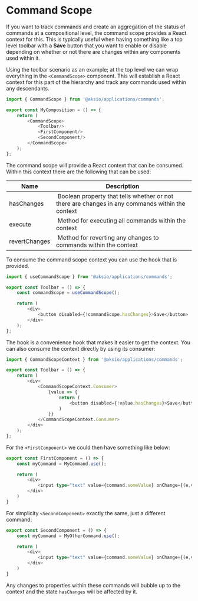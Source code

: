 # Command Scope

If you want to track commands and create an aggregation of the status of commands at a compositional
level, the command scope provides a React context for this.
This is typically useful when having something like a top level toolbar with a **Save** button that
you want to enable or disable depending on whether or not there are changes within any components
used within it.

Using the toolbar scenario as an example; at the top level we can wrap everything in the `<CommandScope>`
component. This will establish a React context for this part of the hierarchy and track any commands
used within any descendants.

```typescript
import { CommandScope } from '@aksio/applications/commands';

export const MyComposition = () => {
    return (
        <CommandScope>
            <Toolbar/>
            <FirstComponent/>
            <SecondComponent/>
        </CommandScope>
    );
};
```

The command scope will provide a React context that can be consumed.
Within this context there are the following that can be used:

| Name | Description |
| ---- | ----------- |
| hasChanges | Boolean property that tells whether or not there are changes in any commands within the context |
| execute | Method for executing all commands within the context |
| revertChanges | Method for reverting any changes to commands within the context |

To consume the command scope context you can use the hook that is provided.

```typescript
import { useCommandScope } from '@aksio/applications/commands';

export const Toolbar = () => {
    const commandScope = useCommandScope();

    return (
        <div>
            <button disabled={!commandScope.hasChanges}>Save</button>
        </div>
    );
};
```

The hook is a convenience hook that makes it easier to get the context.
You can also consume the context directly by using its consumer:

```typescript
import { CommandScopeContext } from '@aksio/applications/commands';

export const Toolbar = () => {
    return (
        <div>
            <CommandScopeContext.Consumer>
                {value => {
                    return (
                        <button disabled={!value.hasChanges}>Save</button>
                    )
                }}
            </CommandScopeContext.Consumer>
        </div>
    );
};
```

For the `<FirstComponent>` we could then have something like below:

```typescript
export const FirstComponent = () => {
    const myCommand = MyCommand.use();

    return (
        <div>
            <input type="text" value={command.someValue} onChange={(e,v) => myCommand.someValue = v; }/>
        </div>
    )
}
```

For simplicity `<SecondComponent>` exactly the same, just a different command:

```typescript
export const SecondComponent = () => {
    const myCommand = MyOtherCommand.use();

    return (
        <div>
            <input type="text" value={command.someValue} onChange={(e,v) => myCommand.someValue = v; }/>
        </div>
    )
}
```

Any changes to properties within these commands will bubble up to the context and the state `hasChanges` will be affected
by it.
